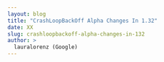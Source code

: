 ```yaml
---
layout: blog
title: "CrashLoopBackOff Alpha Changes In 1.32"
date: XX
slug: crashloopbackoff-alpha-changes-in-132
author: >
  lauralorenz (Google)
---
```

